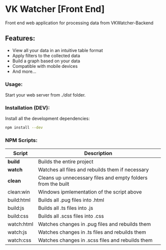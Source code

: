 # VK Watcher [Front End]
Front end web application for processing data from VKWatcher-Backend

## Features:
  - View all your data in an intuitive table format
  - Apply filters to the collected data
  - Build a graph based on your data
  - Compatible with mobile devices
  - And more...

### Usage:
Start your web server from *./dist* folder.

### Installation (DEV): 
Install all the development dependencies:
```sh
npm install --dev
```

### NPM Scripts:
| Script			| Description                                                   |
| ----------------- | ------------------------------------------------------------- |
| **build**			| Builds the entire project
| **watch**        	| Watches all files and rebuilds them if necessary
| **clean**			| Cleans up unnecessary files and empty folders from the built
| clean:win			| Windows ipmlementation of the script above
| build:html		| Builds all .pug files into .html
| build:js			| Builds all .ts files into .js
| build:css         | Builds all .scss files into .css
| watch:html        | Watches changes in .pug files and rebuilds them
| watch:js          | Watches changes in .ts files and rebuilds them
| watch:css         | Watches changes in .scss files and rebuilds them